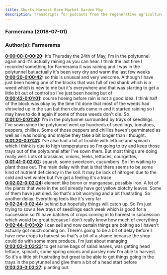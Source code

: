 ```yaml
---
title: Shorts Harvest Barn Market Garden May
description: Transcripts for podcasts from the regenerative agriculture space. Search and find episodes and timestamps.
---
```


### Farmerama  (2018-07-01)  
### Author(s): Farmerama  

**[0:00:00-0:00:20](https://soundcloud.com/farmerama-radio/shorts-harvest-barn-market-garden-may#t=0:00:00):**  It's Thursday the 24th of May, I'm in the polytunnel again and it's actually raining  as you can hear. I think the last time I recorded something for Farmerama it was raining and  I was in the polytunnel but actually it's been very dry and warm the last few weeks  
**[0:00:20-0:00:42](https://soundcloud.com/farmerama-radio/shorts-harvest-barn-market-garden-may#t=0:00:20):**  so this is unusual and very welcome. Although I have just been hoeing one of the blocks  that was full of red shank which is a weed which is new to me but it's everywhere and  that was starting to get a little bit out of control so I've just been hoeing but of  
**[0:00:42-0:01:01](https://soundcloud.com/farmerama-radio/shorts-harvest-barn-market-garden-may#t=0:00:42):**  course hoeing before rain is not a good idea. I think half of the block was okay by the  time I'd done that most of the weeds had shriveled up in the sun but then clouds came in and  it started raining so I may have to do it again if some of those weeds don't die. So  
**[0:01:01-0:01:20](https://soundcloud.com/farmerama-radio/shorts-harvest-barn-market-garden-may#t=0:01:01):**  I'm in the polytunnel surrounded by trays of seedlings. I've sown since the polytunnel  went up hundreds of seedlings, tomatoes, peppers, chillies. Some of those peppers and chillies  haven't germinated as well as I was hoping and maybe they take a bit longer than I thought.  
**[0:01:20-0:01:41](https://soundcloud.com/farmerama-radio/shorts-harvest-barn-market-garden-may#t=0:01:20):**  I've also had a bit of trouble with lettuce and spinach which I think is due to high temperatures  so I'm going to try and keep those trays out of the polytunnel after I've sown them. But  most things are doing really well. Lots of brassicas, onions, leeks, lettuces, courgettes,  
**[0:01:41-0:02:02](https://soundcloud.com/farmerama-radio/shorts-harvest-barn-market-garden-may#t=0:01:41):**  squash, some sweetcorn, cucumbers. So I'm waiting to plant those out. The main delay  with that is that there seems to be some kind of nutrient deficiency in the soil. It may  be lack of nitrogen due to the cold and wet winter but I've got a feeling it's a trace  
**[0:02:02-0:02:24](https://soundcloud.com/farmerama-radio/shorts-harvest-barn-market-garden-may#t=0:02:02):**  element like boron or manganese, possibly iron. A lot of the plants that were in the  soil already have got yellow blotchy leaves. Some of them have just died. So that's a bit  worrying and a bit frustrating. So another delay. Everything feels like it's very far  
**[0:02:24-0:02:44](https://soundcloud.com/farmerama-radio/shorts-harvest-barn-market-garden-may#t=0:02:24):**  behind but hopefully things will catch up. So I'm just trying to sow a few trays of seedlings  each week which is good for a succession so I'll have batches of crops coming in to harvest  in succession which would be great because I don't really know how much of everything  
**[0:02:44-0:03:02](https://soundcloud.com/farmerama-radio/shorts-harvest-barn-market-garden-may#t=0:02:44):**  I can sell and now certain things are bolting so I haven't actually got much coming on.  There's going to be a bit of delay before I have new crops to harvest so that's a bit  of a shame because the shop could do with some more produce. I'm just about managing  
**[0:03:02-0:03:23](https://soundcloud.com/farmerama-radio/shorts-harvest-barn-market-garden-may#t=0:03:02):**  to get some bags of salad leaves, was getting head lettuce, spinach, some spring onions  and parsley now I'm able to harvest. So it's a little bit frustrating but great to be able  to get things going in the trays in the polytunnel and give them a bit of a head start before  
**[0:03:23-0:03:27](https://soundcloud.com/farmerama-radio/shorts-harvest-barn-market-garden-may#t=0:03:23):**  planting out.  